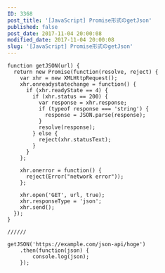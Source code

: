 ```yaml
---
ID: 3368
post_title: '[JavaScript] Promise形式のgetJson'
published: false
post_date: 2017-11-04 20:00:08
modified_date: 2017-11-04 20:00:08
slug: '[JavaScript] Promise形式のgetJson'
---
```

<pre><code class="language-js">function getJSON(url) {
  return new Promise(function(resolve, reject) {
    var xhr = new XMLHttpRequest();
    xhr.onreadystatechange = function() {
      if (xhr.readyState == 4) {
        if (xhr.status == 200) {
          var response = xhr.response;
          if (typeof response === 'string') {
            response = JSON.parse(response);
          }
          resolve(response);
        } else {
          reject(xhr.statusText);
        }
      }
    };

    xhr.onerror = function() {
      reject(Error("network error"));
    };

    xhr.open('GET', url, true);
    xhr.responseType = 'json';
    xhr.send();
  });
}

//////

getJSON('https://example.com/json-api/hoge')
    .then(function(json) {
        console.log(json);
    });
</code></pre>